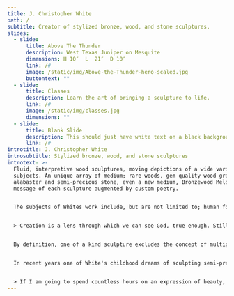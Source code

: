 ```yaml
---
title: J. Christopher White
path: /
subtitle: Creator of stylized bronze, wood, and stone sculptures.
slides:
  - slide:
      title: Above The Thunder
      description: West Texas Juniper on Mesquite
      dimensions: H 10″  L  21″  D 10″
      link: /#
      image: /static/img/Above-the-Thunder-hero-scaled.jpg
      buttontext: ""
  - slide:
      title: Classes
      description: Learn the art of bringing a sculpture to life.
      link: /#
      image: /static/img/classes.jpg
      dimensions: ""
  - slide:
      title: Blank Slide
      description: This should just have white text on a black background.
      link: /#
introtitle: J. Christopher White
introsubtitle: Stylized bronze, wood, and stone sculptures
introtext: >-
  Fluid, interpretive wood sculptures, moving depictions of a wide variety of
  subjects. An unique array of medium; rare woods, gem quality wood grains,
  alabaster and semi-precious stone, even a new medium, Bronzewood Meld. The
  message of each sculpture augmented by custom poetry.


  The subjects of Whites work include, but are not limited to; human form, birds animals, aquatic subjects, Western Art, horses and contemporary abstract forms. Each of White's sculptures expresses a Christian message when it is coupled with a poem written expressly for that sculpture.


  > Creation is a lens through which we can see God, true enough. Still the optics are greatly improved by seeking Him in His Word. Jesus coupled the two together in His parables. So, in effect, I am following His example. These sculptures are, quite simply, Parables in Wood.


  By definition, one of a kind sculpture excludes the concept of multiples and contains the value of uniqueness and rarity. White's sculptures become even more singular when the medium of their expression is taken into consideration. Long hours of hunting precariously rugged Texas canyons for exceptional grain patterns, shapes and forms found in dead standing trees, produce the unequalled beauty of the woods that comprise White's sculptures. Stooping and crawling through miles of underground alabaster caves in search of unique stones provides beautiful water carved textures and forms, the raw materials for his Bronzestone Melds.


  In recent years one of White's childhood dreams of sculpting semi-precious stones has become a reality. The added beauty of Lapis Lazuli and unique specimens of Marra Mamba Tiger Eye bring added beauty and rarity to this new component of his sculptures.


  > If I am going to spend countless hours on an expression of beauty, it only makes sense to start with something already extremely beautiful and work from there.
---
```

